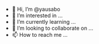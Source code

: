 - 👋 Hi, I’m @yausabo
- 👀 I’m interested in ...
- 🌱 I’m currently learning ...
- 💞️ I’m looking to collaborate on ...
- 📫 How to reach me ...

<!---
yausabo/yausabo is a ✨ special ✨ repository because its `README.md` (this file) appears on your GitHub profile.
You can click the Preview link to take a look at your changes.
--->
